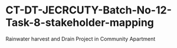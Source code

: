 # CT-DT-JECRCUTY-Batch-No-12-Task-8-stakeholder-mapping
Rainwater harvest and Drain Project in Community Apartment
